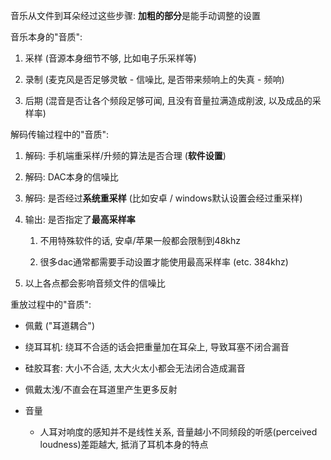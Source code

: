 



音乐从文件到耳朵经过这些步骤: **加粗的部分**是能手动调整的设置







音乐本身的"音质":



1. 采样 (音源本身细节不够, 比如电子乐采样等)

2. 录制 (麦克风是否足够灵敏 - 信噪比, 是否带来频响上的失真 - 频响)

3. 后期 (混音是否让各个频段足够可闻, 且没有音量拉满造成削波, 以及成品的采样率)







解码传输过程中的"音质":



1. 解码: 手机端重采样/升频的算法是否合理 (**软件设置**)

2. 解码: DAC本身的信噪比

3. 解码: 是否经过**系统重采样** (比如安卓 / windows默认设置会经过重采样)

4. 输出: 是否指定了**最高采样率**

   1. 不用特殊软件的话, 安卓/苹果一般都会限制到48khz

   2. 很多dac通常都需要手动设置才能使用最高采样率 (etc. 384khz)



5. 以上各点都会影响音频文件的信噪比







重放过程中的"音质":



-  佩戴 ("耳道耦合")

  -  绕耳耳机: 绕耳不合适的话会把重量加在耳朵上, 导致耳塞不闭合漏音

  -  硅胶耳套: 大小不合适, 太大火太小都会无法闭合造成漏音

  -  佩戴太浅/不直会在耳道里产生更多反射

-  音量

   -  人耳对响度的感知并不是线性关系, 音量越小不同频段的听感(perceived loudness)差距越大, 抵消了耳机本身的特点




